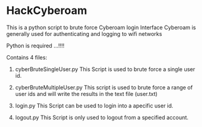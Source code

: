 # HackCyberoam
This is a python script to brute force Cyberoam login Interface
Cyberoam is generally used for authenticating and logging to wifi networks 

Python is required ...!!!!

Contains 4 files:
1. cyberBruteSingleUser.py
This Script is used to brute force a single user id.

2. cyberBruteMultipleUser.py
  This script is used to brute force a range of user ids and will write the results in the text file (user.txt)
	
3. login.py
   This Script can be used to login into a apecific user id.
	 
4. logout.py
   This Script is only used to logout from a specified account.
